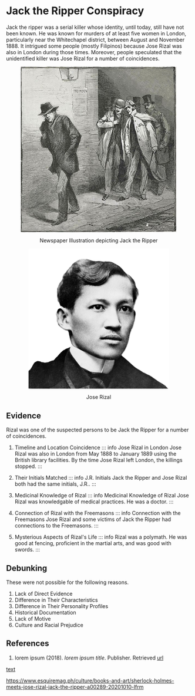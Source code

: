 # Jack the Ripper Conspiracy

Jack the ripper was a serial killer whose identity, until today, still have not been known. He was known for murders of at least five women in London, particularly near the Whitechapel district, between August and November 1888. It intrigued some people (mostly Filipinos) because Jose Rizal was also in London during those times. Moreover, people speculated that the unidentified killer was Jose Rizal for a number of coincidences.

<figure>
<p align="center">
<img align="center" src="../images/jack-the-ripper/JacktheRipper1888.jpg" alt="JNewspaper Illustration depicting Jack the Ripper"/>
</p>
<figcaption align="center">Newspaper Illustration depicting Jack the Ripper</figcaption>
</figure>

<figure>
<p align="center">
<img align="center" src="../images/jack-the-ripper/Rizal.png" alt="Jose Rizal"/>
</p>
<figcaption align="center">Jose Rizal</figcaption>
</figure>

## Evidence

Rizal was one of the suspected persons to be Jack the Ripper for a number of coincidences.

1. Timeline and Location Coincidence
   ::: info Jose Rizal in London
   Jose Rizal was also in London from May 1888 to January 1889 using the British library facilities. By the time Jose Rizal left London, the killings stopped.
   :::

2. Their Initials Matched
   ::: info J.R. Initials
   Jack the Ripper and Jose Rizal both had the same initials, J.R..
   :::

3. Medicinal Knowledge of Rizal
   ::: info Medicinal Knowledge of Rizal
   Jose Rizal was knowledgable of medical practices. He was a doctor.
   :::

4. Connection of Rizal with the Freemasons
   ::: info Connection with the Freemasons
   Jose Rizal and some victims of Jack the Ripper had connections to the Freemasons.
   :::

5. Mysterious Aspects of Rizal's Life
   ::: info
   Rizal was a polymath. He was good at fencing, proficient in the martial arts, and was good with swords.
   :::

## Debunking

These were not possible for the following reasons.

1. Lack of Direct Evidence
2. Difference in Their Characteristics
3. Difference in Their Personality Profiles
4. Historical Documentation
5. Lack of Motive
6. Culture and Racial Prejudice

## References

1. lorem ipsum (2018). _lorem ipsum title_. Publisher. Retrieved [url](https://google.com)

[text](https://www.tsikot.com/forums/miscellaneous-talk-163/jose-rizal-jack-ripper-42421/)

https://www.esquiremag.ph/culture/books-and-art/sherlock-holmes-meets-jose-rizal-jack-the-ripper-a00289-20201010-lfrm
